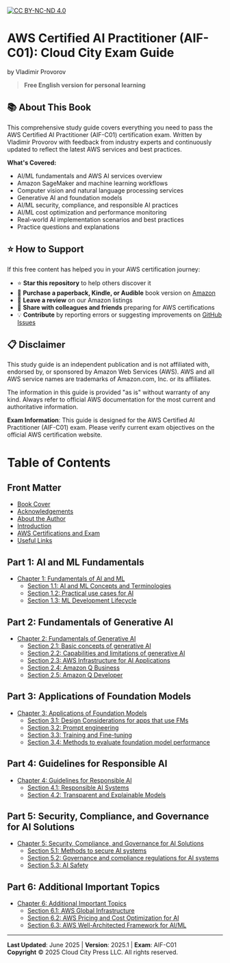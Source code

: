 [![CC BY-NC-ND 4.0](https://img.shields.io/badge/License-CC%20BY--NC--ND%204.0-lightgrey.svg)](http://creativecommons.org/licenses/by-nc-nd/4.0/)

# AWS Certified AI Practitioner (AIF-C01): Cloud City Exam Guide
by Vladimir Provorov

> **Free English version for personal learning** 

## 📚 About This Book

This comprehensive study guide covers everything you need to pass the AWS Certified AI Practitioner (AIF-C01) certification exam. 
Written by Vladimir Provorov with feedback from industry experts and continuously updated to reflect the latest AWS services and best practices. 

**What's Covered:**
- AI/ML fundamentals and AWS AI services overview
- Amazon SageMaker and machine learning workflows
- Computer vision and natural language processing services
- Generative AI and foundation models
- AI/ML security, compliance, and responsible AI practices
- AI/ML cost optimization and performance monitoring
- Real-world AI implementation scenarios and best practices
- Practice questions and explanations

## ⭐ How to Support

If this free content has helped you in your AWS certification journey:

- ⭐ **Star this repository** to help others discover it
- 🛒 **Purchase a paperback, Kindle, or Audible** book version on [Amazon](https://a.co/d/4FJdTNT)
- 📝 **Leave a review** on our Amazon listings
- 🔗 **Share with colleagues and friends** preparing for AWS certifications
- 💡 **Contribute** by reporting errors or suggesting improvements on [GitHub Issues](https://github.com/CloudCityPress/aws-aif-c01/issues)

## 📋 Disclaimer

This study guide is an independent publication and is not affiliated with, endorsed by, or sponsored by Amazon Web Services (AWS). AWS and all AWS service names are trademarks of Amazon.com, Inc. or its affiliates.

The information in this guide is provided "as is" without warranty of any kind. Always refer to official AWS documentation for the most current and authoritative information.

**Exam Information**: This guide is designed for the AWS Certified AI Practitioner (AIF-C01) exam. Please verify current exam objectives on the official AWS certification website.

# Table of Contents

## Front Matter
- [Book Cover](english/00_00_BookCover.md)
- [Acknowledgements](english/00_30_Acknowledgements.md)
- [About the Author](english/00_40_About_the_author.md)
- [Introduction](english/00_50_Introduction.md)
- [AWS Certifications and Exam](english/00_60_AWS_Certifications_and_exam.md)
- [Useful Links](english/00_55_Links.md)

## Part 1: AI and ML Fundamentals
- [Chapter 1: Fundamentals of AI and ML](english/10_00_Fundamentals_of_AI_and_ML.md)
  - [Section 1.1: AI and ML Concepts and Terminologies](english/10_10_AI_and_ML_Concepts.md)
  - [Section 1.2: Practical use cases for AI](english/10_20_Practical_use_cases_for_AI.md)
  - [Section 1.3: ML Development Lifecycle](english/10_30_ML_Development_Lifecycle.md)

## Part 2: Fundamentals of Generative AI
- [Chapter 2: Fundamentals of Generative AI](english/20_00_Fundamentals_of_Generative_AI.md)
  - [Section 2.1: Basic concepts of generative AI](english/20_10_Basic_concepts_of_generative_AI.md)
  - [Section 2.2: Capabilities and limitations of generative AI](english/20_20_Capabilities_and_limitations_of_generative_AI.md)
  - [Section 2.3: AWS Infrastructure for AI Applications](english/20_30_AWS_Infrastructure_for_AI_Apps.md)
  - [Section 2.4: Amazon Q Business](english/20_40_Amazon_Q_Business.md)
  - [Section 2.5: Amazon Q Developer](english/20_50_Amazon_Q_Developer.md)
  
## Part 3: Applications of Foundation Models
- [Chapter 3: Applications of Foundation Models](english/30_00_Applications%20of%20Foundation%20Models.md)
  - [Section 3.1: Design Considerations for apps that use FMs](english/30_10_Design_Considerations_for_apps_that_use_FMs.md)
  - [Section 3.2: Prompt engineering](english/30_20_Prompt_engineering.md)
  - [Section 3.3: Training and Fine-tuning](english/30_30_Training_and_Fine-tuning.md)
  - [Section 3.4: Methods to evaluate foundation model performance](english/30_40_Methods_to_evaluate_foundation_model_performance.md)

## Part 4: Guidelines for Responsible AI
- [Chapter 4: Guidelines for Responsible AI](english/40_00_Guidelines_for_Responsible_AI.md)
  - [Section 4.1: Responsible AI Systems](english/40_10_Responsible_AI_Systems.md)
  - [Section 4.2: Transparent and Explainable Models](english/40_20_Transparent_and_Explainable_Models.md)

## Part 5: Security, Compliance, and Governance for AI Solutions
- [Chapter 5: Security, Compliance, and Governance for AI Solutions](english/50_00_Security_Compliance_and_Governance_for_AI_Solutions.md)
  - [Section 5.1: Methods to secure AI systems](english/50_10_Methods_to_secure_AI_systems.md)
  - [Section 5.2: Governance and compliance regulations for AI systems](english/50_20_Governance_and_compliance_regulations_for_AI_systems.md)
  - [Section 5.3: AI Safety](english/50_30_AI_Safety.md)

## Part 6: Additional Important Topics
- [Chapter 6: Additional Important Topics](english/60_00_Additional_Important_Topics.md)
  - [Section 6.1: AWS Global Infrastructure](english/60_10_AWS_Global_Infrastructure.md)
  - [Section 6.2: AWS Pricing and Cost Optimization for AI](english/60_20_AWS%20Pricing%20and%20Cost%20Optimization%20for%20AI.md)
  - [Section 6.3: AWS Well-Architected Framework for AI/ML](english/60_30_AWS_Well-Architected_Framework_for_AI_ML.md)

---

**Last Updated**: June 2025 | **Version**: 2025.1 | **Exam**: AIF-C01  
**Copyright** © 2025 Cloud City Press LLC. All rights reserved.
